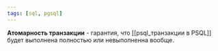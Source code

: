 ```yaml
---
tags: [sql, pgsql]
---
```


**Атомарность транзакции** - гарантия, что [[psql_транзакции в PSQL]] будет выполнена полностью или невыполненна вообще.